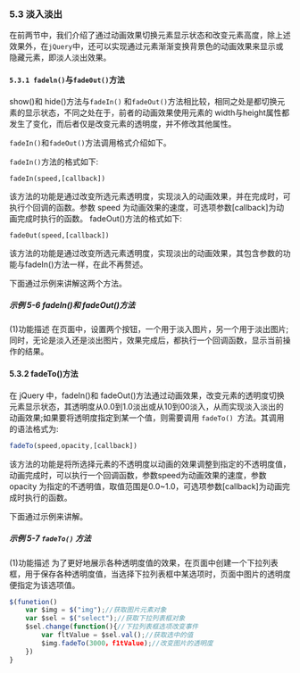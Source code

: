 

### 5.3 淡入淡出


在前两节中，我们介绍了通过动画效果切换元素显示状态和改变元素高度，除上述效果外，在`jQuery`中，还可以实现通过元素渐渐变换背景色的动画效果来显示或隐藏元素，即淡人淡出效果。

#### `5.3.1 fadeln()`与`fade0ut()`方法

&#x20;show()和 hide()方法与`fadeIn()` 和`fadeOut()`方法相比较，相同之处是都切换元素的显示状态，不同之处在于，前者的动画效果使用元素的 width与height属性都发生了变化，而后者仅是改变元素的透明度，并不修改其他属性。

`fadeIn()`和`fadeOut()`方法调用格式介绍如下。

`fadeIn()`方法的格式如下:

```markup
fadeIn(speed,[callback])
```

该方法的功能是通过改变所选元素透明度，实现淡入的动画效果，并在完成时，可执行个回调的函数。参数 speed 为动画效果的速度，可选项参数[callback]为动画完成时执行的函数。
fadeOut()方法的格式如下:

```markup
fade0ut(speed,[callback])
```

该方法的功能是通过改变所选元素透明度，实现淡出的动画效果，其包含参数的功能与fadeIn()方法一样，在此不再赘述。

下面通过示例来讲解这两个方法。&#x20;

##### 示例 5-6 fadeIn()和 fadeOut()方法

&#x20;(1)功能描述 在页面中，设置两个按钮，一个用于淡入图片，另一个用于淡出图片;同时，无论是淡入还是淡出图片，效果完成后，都执行一个回调函数，显示当前操作的结果。



#### 5.3.2 fadeTo()方法

在 jQuery 中，fadeIn()和 fadeOut()方法通过动画效果，改变元素的透明度切换元素显示状态，其透明度从0.0到1.0淡出或从10到00淡入，从而实现淡入淡出的动画效果;如果要将透明度指定到某一个值，则需要调用 `fadeTo() `方法。其调用的语法格式为:

```js
fadeTo(speed,opacity,[callback])
```

该方法的功能是将所选择元素的不透明度以动画的效果调整到指定的不透明度值，动画完成时，可以执行一个回调函数，参数speed为动画效果的速度，参数opacity 为指定的不透明值，取值范围是0.0~1.0，可选项参数[callback]为动画完成时执行的函数。

下面通过示例来讲解。

##### 示例 5-7 `fadeTo()` 方法

(1)功能描述
为了更好地展示各种透明度值的效果，在页面中创建一个下拉列表框，用于保存各种透明度值，当选择下拉列表框中某选项时，页面中图片的透明度便指定为该选项值。

```javascript
$(funetion()
	var $img = $("img");//获取图片元素对象
	var $sel = $("select");//获取下拉列表框对象
	$sel.change(function(){//下拉列表框选项改变事件
    	var fltValue = $sel.val();//获取选中的值
    	$img.fadeTo(3000，f1tValue);//改变图片的透明度
	})
}
```



